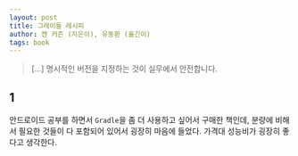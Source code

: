 ```yaml
---
layout: post
title: 그레이들 레시피 
author: 켄 커즌 (지은이), 유동환 (옮긴이)
tags: book
---
```


> [...] 명시적인 버전을 지정하는 것이 실무에서 안전합니다.

## 1

안드로이드 공부를 하면서 `Gradle`을 좀 더 사용하고 싶어서 구매한 책인데, 분량에 비해서 필요한 것들이 다 포함되어 있어서 굉장히 마음에 들었다. 가격대 성능비가 굉장히 좋다고 생각한다.
